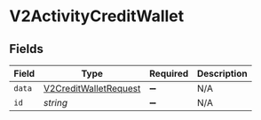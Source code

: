 # V2ActivityCreditWallet


## Fields

| Field                                                                 | Type                                                                  | Required                                                              | Description                                                           |
| --------------------------------------------------------------------- | --------------------------------------------------------------------- | --------------------------------------------------------------------- | --------------------------------------------------------------------- |
| `data`                                                                | [V2CreditWalletRequest](../../models/shared/v2creditwalletrequest.md) | :heavy_minus_sign:                                                    | N/A                                                                   |
| `id`                                                                  | *string*                                                              | :heavy_minus_sign:                                                    | N/A                                                                   |